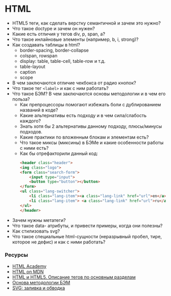 # HTML

* HTML5 теги, как сделать верстку семантичной и зачем это нужно?
* Что такое doctype и зачем он нужен?
* Какие есть отличия у тегов div, p, span, a?
* Что такое инлайновые элементы (например, b, i, strong)?
* Как создавать таблицы в html?
    * border-spacing, border-collapse
    * colspan, rowspan
    * display: table, table-cell, table-row и т.д.
    * table-layout
    * caption
    * scope
* В чем заключаются отличие чекбокса от радио кнопок?
* Что такое тег ` <label> ` и как с ним работать?
* Что такое БЭМ? В чем заключаются основы методологии и в чем его польза?
    * Как препроцессоры помогают избежать боли с дублированием названий в коде?
    * Какие альтернативы есть подходу и в чем сила/слабость каждого?
    * Знать хотя бы 2 альтернативы данному подходу, плюсы/минусы подходов.
    * Какие практики по вложенным блокам и элементам есть?
    * Что такое миксы (миксины) в БЭМе и какие особенности работы с ними есть?
    * Как бы отрефакторили данный код:
        ```html
        <header class="header">
        <img class="logo">
        <form class="search-form">
            <input type="input">
            <button type="button"></button>
        </form>
        <ul class="lang-switcher">
            <li class="lang-item"><a class="lang-link" href="url">en</a> </li>
            <li class="lang-item"> <a class="lang-link" href="url">ru</a> </li>
        </ul>
        </header>
        ```
* Зачем нужны метатеги?
* Что такое data- атрибуты, и привести примеры, когда они полезны?
* Как стилизовать svg?
* Что такое специальные html-сущности (неразрывный пробел, тире, которое не дефис) и как с ними работать?

### Ресурсы
* [HTML Academy](https://htmlacademy.ru/)
* [HTML on MDN](https://developer.mozilla.org/ru/docs/Web/HTML)
* [HTML и HTML5. Описание тегов по основным разделам](https://html5book.ru/html-html5/)
* [Основа методологии БЭМ](https://ru.bem.info/methodology/quick-start/)
* [SVG: заливка и обводка](http://css.yoksel.ru/svg-fill-and-stroke/)
